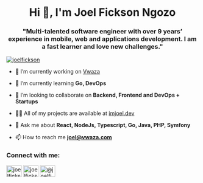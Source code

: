 <h1 align="center">Hi 👋, I'm Joel Fickson Ngozo</h1>

<h3 align="center">"Multi-talented software engineer with over 9 years’ experience in mobile, web and applications development. I am a fast learner and love new challenges."</h3>

<p align="left"> <a href="https://twitter.com/joelfickson" target="blank"><img src="https://img.shields.io/twitter/follow/joelfickson?logo=twitter&style=for-the-badge" alt="joelfickson" /></a> </p>

- 🔭 I’m currently working on [Vwaza](vwaza.comn)

- 🌱 I’m currently learning **Go, DevOps**

- 👯 I’m looking to collaborate on **Backend, Frontend and DevOps + Startups**

- 👨‍💻 All of my projects are available at [imjoel.dev](imjoel.dev)

- 💬 Ask me about **React, NodeJs, Typescript, Go, Java, PHP, Symfony**

- 📫 How to reach me **joel@vwaza.com**


<h3 align="left">Connect with me:</h3>
<p align="left">
<a target='_blank' href="https://twitter.com/joelfickson" target="blank"><img align="center" src="https://raw.githubusercontent.com/rahuldkjain/github-profile-readme-generator/master/src/images/icons/Social/twitter.svg" alt="joelfickson" height="30" width="40" /></a>
<a target='_blank' href="https://linkedin.com/in/joelfickson" target="blank"><img align="center" src="https://raw.githubusercontent.com/rahuldkjain/github-profile-readme-generator/master/src/images/icons/Social/linked-in-alt.svg" alt="joelfickson" height="30" width="40" /></a>
<a target='_blank' href="https://medium.com/@joelfickson" target="blank"><img align="center" src="https://raw.githubusercontent.com/rahuldkjain/github-profile-readme-generator/master/src/images/icons/Social/medium.svg" alt="@joelfickson" height="30" width="40" /></a>
</p>

